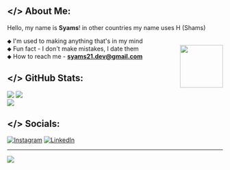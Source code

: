 ## </> About Me:
Hello, my name is **Syams**! in other countries my name uses H (Shams)<br>

⬥ I'm used to making anything that's in my mind<br> <img align="right" width="100" src="https://media.tenor.com/voem0bj7Y68AAAAj/idea-mafumafu.gif">
⬥ Fun fact - I don't make mistakes, I date them<br>
⬥ How to reach me -  **syams21.dev@gmail.com**

## </> GitHub Stats:
![](https://github-readme-stats.vercel.app/api?username=syams21&theme=omni&hide_border=true&include_all_commits=false&count_private=false&card_width=421)
![](https://github-readme-streak-stats.herokuapp.com/?user=syams21&theme=omni&hide_border=true&card_width=421)<br/>
![](https://github-readme-stats.vercel.app/api/top-langs/?username=syams21&theme=omni&hide_border=true&include_all_commits=false&count_private=false&layout=compact&card_width=421)

## </> Socials:
[![Instagram](https://img.shields.io/badge/Instagram-%23E4405F.svg?logo=Instagram&logoColor=white)](https://instagram.com/syamsularifin21) [![LinkedIn](https://img.shields.io/badge/LinkedIn-%230077B5.svg?logo=linkedin&logoColor=white)](https://linkedin.com/in/syamsularifin21) 

---
[![](https://visitcount.itsvg.in/api?id=syams21&icon=5&color=12)](https://visitcount.itsvg.in)

<!-- Proudly created with GPRM ( https://gprm.itsvg.in ) -->
